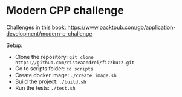# Modern CPP challenge
Challenges in this book: https://www.packtpub.com/gb/application-development/modern-c-challenge

Setup:
- Clone the repository: `git clone https://github.com/risteaandrei/fizzbuzz.git`
- Go to scripts folder: `cd scripts`
- Create docker image: `./create_image.sh`
- Build the project: `./build.sh`
- Run the tests: `./test.sh`
